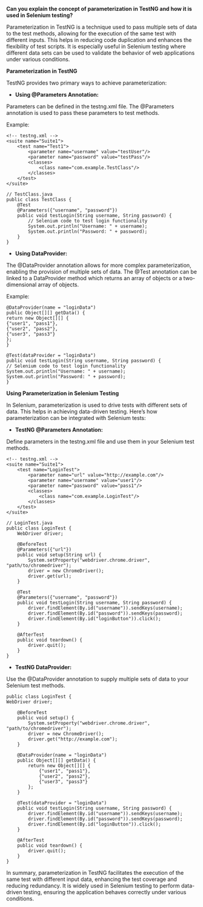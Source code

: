 **Can you explain the concept of parameterization in TestNG and how it is used in Selenium testing?**


Parameterization in TestNG is a technique used to pass multiple sets of data to the test methods, allowing for the execution of the same test with different inputs. This helps in reducing code duplication and enhances the flexibility of test scripts. It is especially useful in Selenium testing where different data sets can be used to validate the behavior of web applications under various conditions.

**Parameterization in TestNG**

TestNG provides two primary ways to achieve parameterization:

- **Using @Parameters Annotation:**

Parameters can be defined in the testng.xml file.
The @Parameters annotation is used to pass these parameters to test methods.

Example:

```
<!-- testng.xml -->
<suite name="Suite1">
    <test name="Test1">
        <parameter name="username" value="testUser"/>
        <parameter name="password" value="testPass"/>
        <classes>
            <class name="com.example.TestClass"/>
        </classes>
    </test>
</suite>

```
```
// TestClass.java
public class TestClass {
    @Test
    @Parameters({"username", "password"})
    public void testLogin(String username, String password) {
        // Selenium code to test login functionality
        System.out.println("Username: " + username);
        System.out.println("Password: " + password);
    }
}
```
- **Using DataProvider:**

The @DataProvider annotation allows for more complex parameterization, enabling the provision of multiple sets of data.
The @Test annotation can be linked to a DataProvider method which returns an array of objects or a two-dimensional array of objects.

Example:

```
@DataProvider(name = "loginData")
public Object[][] getData() {
return new Object[][] {
{"user1", "pass1"},
{"user2", "pass2"},
{"user3", "pass3"}
};
}

@Test(dataProvider = "loginData")
public void testLogin(String username, String password) {
// Selenium code to test login functionality
System.out.println("Username: " + username);
System.out.println("Password: " + password);
}

```

**Using Parameterization in Selenium Testing**

In Selenium, parameterization is used to drive tests with different sets of data. This helps in achieving data-driven testing. Here’s how parameterization can be integrated with Selenium tests:

- **TestNG @Parameters Annotation:**

Define parameters in the testng.xml file and use them in your Selenium test methods.

```
<!-- testng.xml -->
<suite name="Suite1">
    <test name="LoginTest">
        <parameter name="url" value="http://example.com"/>
        <parameter name="username" value="user1"/>
        <parameter name="password" value="pass1"/>
        <classes>
            <class name="com.example.LoginTest"/>
        </classes>
    </test>
</suite>
```
```
// LoginTest.java
public class LoginTest {
    WebDriver driver;

    @BeforeTest
    @Parameters({"url"})
    public void setup(String url) {
        System.setProperty("webdriver.chrome.driver", "path/to/chromedriver");
        driver = new ChromeDriver();
        driver.get(url);
    }

    @Test
    @Parameters({"username", "password"})
    public void testLogin(String username, String password) {
        driver.findElement(By.id("username")).sendKeys(username);
        driver.findElement(By.id("password")).sendKeys(password);
        driver.findElement(By.id("loginButton")).click();
    }

    @AfterTest
    public void teardown() {
        driver.quit();
    }
}
```

- **TestNG DataProvider:**

Use the @DataProvider annotation to supply multiple sets of data to your Selenium test methods.

```
public class LoginTest {
WebDriver driver;

    @BeforeTest
    public void setup() {
        System.setProperty("webdriver.chrome.driver", "path/to/chromedriver");
        driver = new ChromeDriver();
        driver.get("http://example.com");
    }

    @DataProvider(name = "loginData")
    public Object[][] getData() {
        return new Object[][] {
            {"user1", "pass1"},
            {"user2", "pass2"},
            {"user3", "pass3"}
        };
    }

    @Test(dataProvider = "loginData")
    public void testLogin(String username, String password) {
        driver.findElement(By.id("username")).sendKeys(username);
        driver.findElement(By.id("password")).sendKeys(password);
        driver.findElement(By.id("loginButton")).click();
    }

    @AfterTest
    public void teardown() {
        driver.quit();
    }
}

```


In summary, parameterization in TestNG facilitates the execution of the same test with different input data, enhancing the test coverage and reducing redundancy. It is widely used in Selenium testing to perform data-driven testing, ensuring the application behaves correctly under various conditions.